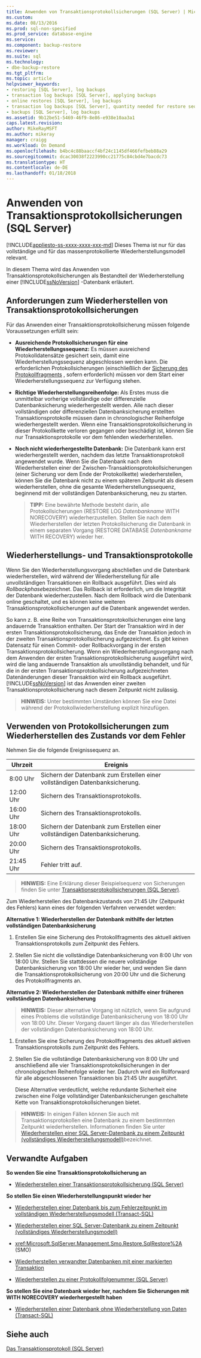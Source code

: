 ```yaml
---
title: Anwenden von Transaktionsprotokollsicherungen (SQL Server) | Microsoft-Dokumentation
ms.custom: 
ms.date: 08/13/2016
ms.prod: sql-non-specified
ms.prod_service: database-engine
ms.service: 
ms.component: backup-restore
ms.reviewer: 
ms.suite: sql
ms.technology:
- dbe-backup-restore
ms.tgt_pltfrm: 
ms.topic: article
helpviewer_keywords:
- restoring [SQL Server], log backups
- transaction log backups [SQL Server], applying backups
- online restores [SQL Server], log backups
- transaction log backups [SQL Server], quantity needed for restore sequence
- backups [SQL Server], log backups
ms.assetid: 9b12be51-5469-46f9-8e86-e938e10aa3a1
caps.latest.revision: 
author: MikeRayMSFT
ms.author: mikeray
manager: craigg
ms.workload: On Demand
ms.openlocfilehash: b4bc4c88baaccf4bf24c1145df466fefbeb88a29
ms.sourcegitcommit: dcac30038f2223990cc21775c84cbd4e7bacdc73
ms.translationtype: HT
ms.contentlocale: de-DE
ms.lasthandoff: 01/18/2018
---
```

# <a name="apply-transaction-log-backups-sql-server"></a>Anwenden von Transaktionsprotokollsicherungen (SQL Server)
[!INCLUDE[appliesto-ss-xxxx-xxxx-xxx-md](../../includes/appliesto-ss-xxxx-xxxx-xxx-md.md)] Dieses Thema ist nur für das vollständige und für das massenprotokollierte Wiederherstellungsmodell relevant.  
  
 In diesem Thema wird das Anwenden von Transaktionsprotokollsicherungen als Bestandteil der Wiederherstellung einer [!INCLUDE[ssNoVersion](../../includes/ssnoversion-md.md)] -Datenbank erläutert.  
 
  
##  <a name="Requirements"></a> Anforderungen zum Wiederherstellen von Transaktionsprotokollsicherungen  
 Für das Anwenden einer Transaktionsprotokollsicherung müssen folgende Voraussetzungen erfüllt sein:  
  
-   **Ausreichende Protokollsicherungen für eine Wiederherstellungssequenz:** Es müssen ausreichend Protokolldatensätze gesichert sein, damit eine Wiederherstellungssequenz abgeschlossen werden kann. Die erforderlichen Protokollsicherungen (einschließlich der [Sicherung des Protokollfragments](../../relational-databases/backup-restore/tail-log-backups-sql-server.md) , sofern erforderlich) müssen vor dem Start einer Wiederherstellungssequenz zur Verfügung stehen.  
  
-   **Richtige Wiederherstellungsreihenfolge:**  Als Erstes muss die unmittelbar vorherige vollständige oder differenzielle Datenbanksicherung wiederhergestellt werden. Alle nach dieser vollständigen oder differenziellen Datenbanksicherung erstellten Transaktionsprotokolle müssen dann in chronologischer Reihenfolge wiederhergestellt werden. Wenn eine Transaktionsprotokollsicherung in dieser Protokollkette verloren gegangen oder beschädigt ist, können Sie nur Transaktionsprotokolle vor dem fehlenden wiederherstellen.  
  
-   **Noch nicht wiederhergestellte Datenbank:**  Die Datenbank kann erst wiederhergestellt werden, nachdem das letzte Transaktionsprotokoll angewendet wurde. Wenn Sie die Datenbank nach dem Wiederherstellen einer der Zwischen-Transaktionsprotokollsicherungen (einer Sicherung vor dem Ende der Protokollkette) wiederherstellen, können Sie die Datenbank nicht zu einem späteren Zeitpunkt als diesem wiederherstellen, ohne die gesamte Wiederherstellungssequenz, beginnend mit der vollständigen Datenbanksicherung, neu zu starten.  
  
    > **TIPP:** Eine bewährte Methode besteht darin, alle Protokollsicherungen (RESTORE LOG *Datenbankname* WITH NORECOVERY) wiederherzustellen. Stellen Sie nach dem Wiederherstellen der letzten Protokollsicherung die Datenbank in einem separaten Vorgang (RESTORE DATABASE *Datenbankname* WITH RECOVERY) wieder her.  
  
##  <a name="RecoveryAndTlogs"></a> Wiederherstellungs- und Transaktionsprotokolle  
 Wenn Sie den Wiederherstellungsvorgang abschließen und die Datenbank wiederherstellen, wird während der Wiederherstellung für alle unvollständigen Transaktionen ein Rollback ausgeführt. Dies wird als *Rollbackphase*bezeichnet. Das Rollback ist erforderlich, um die Integrität der Datenbank wiederherzustellen. Nach dem Rollback wird die Datenbank online geschaltet, und es können keine weiteren Transaktionsprotokollsicherungen auf die Datenbank angewendet werden.  
  
 So kann z. B. eine Reihe von Transaktionsprotokollsicherungen eine lang andauernde Transaktion enthalten. Der Start der Transaktion wird in der ersten Transaktionsprotokollsicherung, das Ende der Transaktion jedoch in der zweiten Transaktionsprotokollsicherung aufgezeichnet. Es gibt keinen Datensatz für einen Commit- oder Rollbackvorgang in der ersten Transaktionsprotokollsicherung. Wenn ein Wiederherstellungsvorgang nach dem Anwenden der ersten Transaktionsprotokollsicherung ausgeführt wird, wird die lang andauernde Transaktion als unvollständig behandelt, und für die in der ersten Transaktionsprotokollsicherung aufgezeichneten Datenänderungen dieser Transaktion wird ein Rollback ausgeführt. [!INCLUDE[ssNoVersion](../../includes/ssnoversion-md.md)] ist das Anwenden einer zweiten Transaktionsprotokollsicherung nach diesem Zeitpunkt nicht zulässig.  
  
> **HINWEIS:** Unter bestimmten Umständen können Sie eine Datei während der Protokollwiederherstellung explizit hinzufügen.  
  
##  <a name="PITrestore"></a> Verwenden von Protokollsicherungen zum Wiederherstellen des Zustands vor dem Fehler  
 Nehmen Sie die folgende Ereignissequenz an.  
  
|Uhrzeit|Ereignis|  
|----------|-----------|  
|8:00 Uhr|Sichern der Datenbank zum Erstellen einer vollständigen Datenbanksicherung.|  
|12:00 Uhr|Sichern des Transaktionsprotokolls.|  
|16:00 Uhr|Sichern des Transaktionsprotokolls.|  
|18:00 Uhr|Sichern der Datenbank zum Erstellen einer vollständigen Datenbanksicherung.|  
|20:00 Uhr|Sichern des Transaktionsprotokolls.|  
|21:45 Uhr|Fehler tritt auf.|  
  
> **HINWEIS:** Eine Erklärung dieser Beispielsequenz von Sicherungen finden Sie unter [Transaktionsprotokollsicherungen &#40;SQL Server&#41;](../../relational-databases/backup-restore/transaction-log-backups-sql-server.md).  
  
 Zum Wiederherstellen des Datenbankzustands von 21:45 Uhr (Zeitpunkt des Fehlers) kann eines der folgenden Verfahren verwendet werden:  
  
 **Alternative 1: Wiederherstellen der Datenbank mithilfe der letzten vollständigen Datenbanksicherung**  
  
1.  Erstellen Sie eine Sicherung des Protokollfragments des aktuell aktiven Transaktionsprotokolls zum Zeitpunkt des Fehlers.  
  
2.  Stellen Sie nicht die vollständige Datenbanksicherung von 8:00 Uhr von 18:00 Uhr. Stellen Sie stattdessen die neuere vollständige Datenbanksicherung von 18:00 Uhr wieder her, und wenden Sie dann die Transaktionsprotokollsicherung von 20:00 Uhr und die Sicherung des Protokollfragments an.  
  
 **Alternative 2: Wiederherstellen der Datenbank mithilfe einer früheren vollständigen Datenbanksicherung**  
  
> **HINWEIS:** Dieser alternative Vorgang ist nützlich, wenn Sie aufgrund eines Problems die vollständige Datenbanksicherung von 18:00 Uhr von 18:00 Uhr. Dieser Vorgang dauert länger als das Wiederherstellen der vollständigen Datenbanksicherung von 18:00 Uhr.  
  
1.  Erstellen Sie eine Sicherung des Protokollfragments des aktuell aktiven Transaktionsprotokolls zum Zeitpunkt des Fehlers.  
  
2.  Stellen Sie die vollständige Datenbanksicherung von 8:00 Uhr und anschließend alle vier Transaktionsprotokollsicherungen in der chronologischen Reihenfolge wieder her. Dadurch wird ein Rollforward für alle abgeschlossenen Transaktionen bis 21:45 Uhr ausgeführt.  
  
     Diese Alternative verdeutlicht, welche redundante Sicherheit eine zwischen eine Folge vollständiger Datenbanksicherungen geschaltete Kette von Transaktionsprotokollsicherungen bietet.  
  
> **HINWEIS:** In einigen Fällen können Sie auch mit Transaktionsprotokollen eine Datenbank zu einem bestimmten Zeitpunkt wiederherstellen. Informationen finden Sie unter [Wiederherstellen einer SQL Server-Datenbank zu einem Zeitpunkt &#40;vollständiges Wiederherstellungsmodell&#41;](../../relational-databases/backup-restore/restore-a-sql-server-database-to-a-point-in-time-full-recovery-model.md)bezeichnet.  
  
##  <a name="RelatedTasks"></a> Verwandte Aufgaben  
 **So wenden Sie eine Transaktionsprotokollsicherung an**  
  
-   [Wiederherstellen einer Transaktionsprotokollsicherung &#40;SQL Server&#41;](../../relational-databases/backup-restore/restore-a-transaction-log-backup-sql-server.md)  
  
 **So stellen Sie einen Wiederherstellungspunkt wieder her**  
  
-   [Wiederherstellen einer Datenbank bis zum Fehlerzeitpunkt im vollständigen Wiederherstellungsmodell &#40;Transact-SQL&#41;](../../relational-databases/backup-restore/restore-database-to-point-of-failure-full-recovery.md)  
  
-   [Wiederherstellen einer SQL Server-Datenbank zu einem Zeitpunkt &#40;vollständiges Wiederherstellungsmodell&#41;](../../relational-databases/backup-restore/restore-a-sql-server-database-to-a-point-in-time-full-recovery-model.md)  
  
-   <xref:Microsoft.SqlServer.Management.Smo.Restore.SqlRestore%2A> (SMO)  
  
-   [Wiederherstellen verwandter Datenbanken mit einer markierten Transaktion](../../relational-databases/backup-restore/recovery-of-related-databases-that-contain-marked-transaction.md)  
  
-   [Wiederherstellen zu einer Protokollfolgenummer &#40;SQL Server&#41;](../../relational-databases/backup-restore/recover-to-a-log-sequence-number-sql-server.md)  
  
 **So stellen Sie eine Datenbank wieder her, nachdem Sie Sicherungen mit WITH NORECOVERY wiederhergestellt haben**  
  
-   [Wiederherstellen einer Datenbank ohne Wiederherstellung von Daten &#40;Transact-SQL&#41;](../../relational-databases/backup-restore/recover-a-database-without-restoring-data-transact-sql.md)  
  
## <a name="see-also"></a>Siehe auch  
 [Das Transaktionsprotokoll &#40;SQL Server&#41;](../../relational-databases/logs/the-transaction-log-sql-server.md)  
  
  

